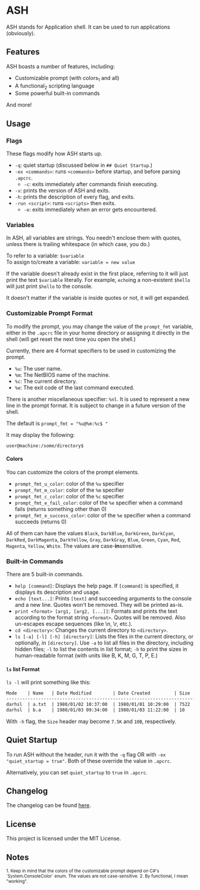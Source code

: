 # ASH

ASH stands for Application shell. It can be used to run applications (obviously).

## Features

ASH boasts a number of features, including:

- Customizable prompt (with colors<sub>1</sub> and all)
- A functional<sub>2</sub> scripting language
- Some powerful built-in commands

And more!

## Usage

### Flags

These flags modify how ASH starts up.

- `-q`: quiet startup (discussed below in `## Quiet Startup`.)
- `-ex <commands>`: runs `<commands>` before startup, and before parsing `.apcrc`.
  - `-c`: exits immediately after commands finish executing.
- `-v`: prints the version of ASH and exits.
- `-h`: prints the description of every flag, and exits.
- `-run <script>`: runs `<scripts>` then exits.
  - `-e`: exits immediately when an error gets encountered.

### Variables

In ASH, all variables are strings. You needn't enclose them with quotes, unless there is trailing whitespace (in which case, you do.)

To refer to a variable: `$variable`  
To assign to/create a variable: `variable = new value`

If the variable doesn't already exist in the first place, referring to it will just print the text `$variable` literally. For example, `echo`ing a non-existent `$hello` will just print `$hello` to the console.

It doesn't matter if the variable is inside quotes or not, it will get expanded.

### Customizable Prompt Format

To modify the prompt, you may change the value of the `prompt_fmt` variable, either in the `.apcrc` file in your home directory or assigning it directly in the shell (will get reset the next time you open the shell.)

Currently, there are 4 format specifiers to be used in customizing the prompt.

- `%u`: The user name.
- `%m`: The NetBIOS name of the machine.
- `%c`: The current directory.
- `%e`: The exit code of the last command executed.

There is another miscellaneous specifier: `%nl`. It is used to represent a new line in the prompt format. It is subject to change in a future version of the shell.

The default is `prompt_fmt = "%u@%m:%c$ "`

It may display the following:

`user@machine:/some/directory$`

#### Colors

You can customize the colors of the prompt elements.

- `prompt_fmt_u_color`: color of the `%u` specifier
- `prompt_fmt_m_color`: color of the `%m` specifier
- `prompt_fmt_c_color`: color of the `%c` specifier
- `prompt_fmt_e_fail_color`: color of the `%e` specifier when a command fails (returns something other than 0)
- `prompt_fmt_e_success_color`: color of the `%e` specifier when a command succeeds (returns 0)

All of them can have the values `Black`, `DarkBlue`, `DarkGreen`, `DarkCyan`, `DarkRed`, `DarkMagenta`, `DarkYellow`, `Gray`, `DarkGray`, `Blue`, `Green`, `Cyan`, `Red`, `Magenta`, `Yellow`, `White`. The values are case-**in**sensitive.

### Built-in Commands

There are 5 built-in commands.

- `help [command]`: Displays the help page. If `[command]` is specified, it displays its description and usage.
- `echo [text...]`: Prints `[text]` and succeeding arguments to the console and a new line. Quotes won't be removed. They will be printed as-is.
- `print <format> [arg1, [arg2, [...]]`: Formats and prints the text according to the format string `<format>`. Quotes will be removed. Also un-escapes escape sequences (like \\n, \\r, etc.).
- `cd <directory>`: Changes the current directory to `<directory>`.
- `ls [-a] [-l] [-h] [directory]`: Lists the files in the current directory, or optionally, in `[directory]`. Use `-a` to list all files in the directory, including hidden files; `-l` to list the contents in list format; `-h` to print the sizes in human-readable format (with units like B, K, M, G, T, P, E.)

#### `ls` list Format

`ls -l` will print something like this:

```txt
Mode    | Name   | Date Modified        | Date Created         | Size
-----------------------------------------------------------------------
darhsl  | a.txt  | 1980/01/02 10:37:00  | 1980/01/01 10:29:00  | 7522
darhsl  | b.a    | 1980/01/03 09:34:00  | 1980/01/03 11:22:00  | 10
```

With `-h` flag, the `Size` header may become `7.5K` and `10B`, respectively.

## Quiet Startup

To run ASH without the header, run it with the `-q` flag OR with `-ex "quiet_startup = true"`. Both of these override the value in `.apcrc`.

Alternatively, you can set `quiet_startup` to `true` in `.apcrc`.

## Changelog

The changelog can be found [here](CHANGELOG.md).

## License

This project is licensed under the MIT License.

## Notes

<sup>
1. Keep in mind that the colors of the customizable prompt depend on C#'s `System.ConsoleColor` enum. The values are not case-sensitive.
2. By functional, I mean "working".  
</sup>
